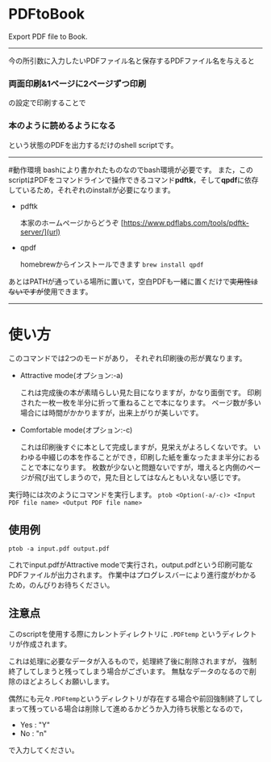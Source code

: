 # PDFtoBook
Export PDF file to Book.

---
今の所引数に入力したいPDFファイル名と保存するPDFファイル名を与えると

### 両面印刷&1ページに2ページずつ印刷

の設定で印刷することで

### 本のように読めるようになる

という状態のPDFを出力するだけのshell scriptです。

---

#動作環境
bashにより書かれたものなのでbash環境が必要です。
また，このscriptはPDFをコマンドラインで操作できるコマンド**pdftk**，そして**qpdf**に依存しているため，それぞれのinstallが必要になります。

+ pdftk
	
	本家のホームページからどうぞ
	[https://www.pdflabs.com/tools/pdftk-server/](url)
+ qpdf
	
	homebrewからインストールできます
	`brew install qpdf`

あとはPATHが通っている場所に置いて，空白PDFも一緒に置くだけで~~実用性はないですが~~使用できます。

---

# 使い方
このコマンドでは2つのモードがあり，
それぞれ印刷後の形が異なります。

+ Attractive mode(オプション:-a)
	
	これは完成後の本が素晴らしい見た目になりますが，かなり面倒です。
	印刷された一枚一枚を半分に折って重ねることで本になります。
	ページ数が多い場合には時間がかかりますが，出来上がりが美しいです。
+ Comfortable mode(オプション:-c)
	
	これは印刷後すぐに本として完成しますが，見栄えがよろしくないです。
	いわゆる中綴じの本を作ることができ，印刷した紙を重なったまま半分におることで本になります。
	枚数が少ないと問題ないですが，増えると内側のページが飛び出てしまうので，見た目としてはなんともいえない感じです。

実行時には次のようにコマンドを実行します。
`ptob <Option(-a/-c)> <Input PDF file name> <Output PDF file name>`

## 使用例
`ptob -a input.pdf output.pdf`

これでinput.pdfがAttractive modeで実行され，output.pdfという印刷可能なPDFファイルが出力されます。
作業中はプログレスバーにより進行度がわかるため，のんびりお待ちください。

## 注意点
このscriptを使用する際にカレントディレクトリに
`.PDFtemp`
というディレクトリが作成されます。

これは処理に必要なデータが入るもので，処理終了後に削除されますが，
強制終了してしまうと残ってしまう場合がございます。
無駄なデータのなるので削除のほどよろしくお願いします。

偶然にも元々`.PDFtemp`というディレクトリが存在する場合や前回強制終了してしまって残っている場合は削除して進めるかどうか入力待ち状態となるので，

+ Yes : "Y"
+ No  : "n"

で入力してください。
